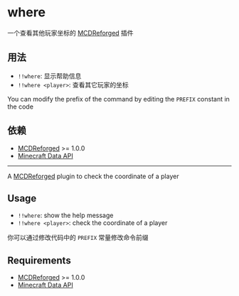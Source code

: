 # where

一个查看其他玩家坐标的 [MCDReforged](https://github.com/Fallen-Breath/MCDReforged) 插件

## 用法

 - `!!where`: 显示帮助信息
 - `!!where <player>`: 查看其它玩家的坐标

You can modify the prefix of the command by editing the `PREFIX` constant in the code

## 依赖

- [MCDReforged](https://github.com/Fallen-Breath/MCDReforged) >= 1.0.0
- [Minecraft Data API](https://github.com/MCDReforged/MinecraftDataAPI)

---

A [MCDReforged](https://github.com/Fallen-Breath/MCDReforged) plugin to check the coordinate of a player

## Usage

 - `!!where`: show the help message
 - `!!where <player>`: check the coordinate of a player

你可以通过修改代码中的 `PREFIX` 常量修改命令前缀

## Requirements

- [MCDReforged](https://github.com/Fallen-Breath/MCDReforged) >= 1.0.0
- [Minecraft Data API](https://github.com/MCDReforged/MinecraftDataAPI)